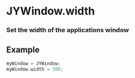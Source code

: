 # JYWindow.width
### Set the width of the applications window

## Example
```C++
myWindow = JYWindow;
myWindow.width = 300;
```
